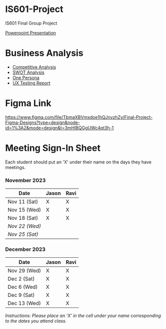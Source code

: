 # IS601-Project
IS601 Final Group Project


[Powerpoint Presentation](https://docs.google.com/presentation/d/1faP4Dp4cHeU-8A7E41OaL2NlqED99aKVKjt5rRHeuKA/edit?usp=sharing)

# Business Analysis
- [Competitive Analysis](Documentation/Competitive_Analysis.md)
- [SWOT Analysis](Documentation/SWOT_Analysis.md)
- [One Persona](Documentation/One_Persona.md)
- [UX Testing Report](Documentation/UX_Testing_Report.md)
# Figma Link
https://www.figma.com/file/TbmaXBVmxdoe1hQJnvzhZy/Final-Project-Figma-Designs?type=design&node-id=1%3A2&mode=design&t=3mHlBQGgUWc4qt3h-1

# Meeting Sign-In Sheet

Each student should put an 'X' under their name on the days they have meetings.

### November 2023

| Date        | Jason | Ravi |
|-------------|------|-------|
| Nov 11 (Sat)|  X   | X     |
| Nov 15 (Wed)|  X   | X     |
| Nov 18 (Sat)|  X   | X     |
| *Nov 22 (Wed)* |       |           |  <!-- Skipped for Thanksgiving -->
| *Nov 25 (Sat)* |       |           | <!-- Skipped for Thanksgiving -->

### December 2023

| Date        | Jason | Ravi|
|-------------|-----------|-----------|
| Nov 29 (Wed)|X          | X         |
| Dec 2 (Sat) |X          | X         |
| Dec 6 (Wed) |X          | X         |
| Dec 9 (Sat) |X          | X         |
| Dec 13 (Wed)|X          | X         |

*Instructions: Please place an 'X' in the cell under your name corresponding to the dates you attend class.*
